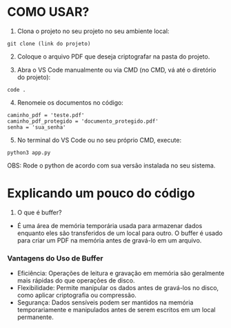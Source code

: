 # COMO USAR?


1. Clona o projeto no seu projeto no seu ambiente local:

```
git clone (link do projeto)
```

2. Coloque o arquivo PDF que deseja criptografar na pasta do projeto.

3. Abra o VS Code manualmente ou via CMD (no CMD, vá até o diretório do projeto):

```
code .
```

4. Renomeie os documentos no código:

```
caminho_pdf = 'teste.pdf'
caminho_pdf_protegido = 'documento_protegido.pdf'
senha = 'sua_senha'
```

5. No terminal do VS Code ou no seu próprio CMD, execute:

```
python3 app.py
```

OBS: Rode o python de acordo com sua versão instalada no seu sistema.

# Explicando um pouco do código

1. O que é buffer?
 * É uma área de memória temporária usada para armazenar dados enquanto eles são transferidos de um local para outro. O buffer é usado para criar um PDF na memória antes de gravá-lo em um arquivo.
 ### Vantagens do Uso de Buffer
  * Eficiência: Operações de leitura e gravação em memória são geralmente mais rápidas do que    operações de disco.
  * Flexibilidade: Permite manipular os dados antes de gravá-los no disco, como aplicar criptografia ou compressão.
  * Segurança: Dados sensíveis podem ser mantidos na memória temporariamente e manipulados antes de serem escritos em um local permanente.